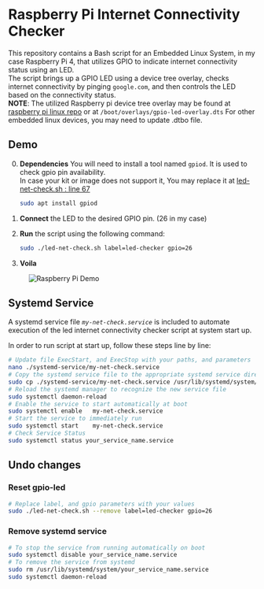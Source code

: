 # Raspberry Pi Internet Connectivity Checker

This repository contains a Bash script for an Embedded Linux System, in my case Raspberry Pi 4, that utilizes GPIO to indicate internet connectivity status using an LED. <br>
The script brings up a GPIO LED using a device tree overlay, checks internet connectivity by pinging `google.com`, and then controls the LED based on the connectivity status.<br>
**NOTE**: The utilized Raspberry pi device tree overlay may be found at [raspberry pi linux repo](https://github.com/raspberrypi/linux/blob/rpi-6.1.y/arch/arm/boot/dts/overlays/gpio-led-overlay.dts) or at `/boot/overlays/gpio-led-overlay.dts`
For other embedded linux devices, you may need to update .dtbo file.

## Demo

0. **Dependencies** You will need to install a tool named `gpiod`. It is used to check gpio pin availability.<br>
In case your kit or image does not support it, You may replace it at [led-net-check.sh : line 67](https://github.com/AladdinT/led-internet-check/blob/master/led-ner-check.sh#L67)

    ```bash
    sudo apt install gpiod
    ```

1. **Connect** the LED to the desired GPIO pin. (26 in my case)
2. **Run** the script using the following command:
    ```bash
    sudo ./led-net-check.sh label=led-checker gpio=26 
    ```
3. **Voila**
<div style="text-align:center; width:45%;">
    <img src="./media/demo.gif" alt="Raspberry Pi Demo">
    <!-- <img src="https://raw.githubusercontent.com/AladdinT/led-internet-check/master/media/demo.gif" alt="Raspberry Pi Demo" style="width:45%; text-align:center;"> -->
</div>

## Systemd Service
A systemd service file _`my-net-check.service`_ is included to automate execution of the led internet connectivity checker script at system start up.

In order to run script at start up, follow these steps line by line:

```bash
# Update file ExecStart, and ExecStop with your paths, and parameters
nano ./systemd-service/my-net-check.service
# Copy the systemd service file to the appropriate systemd service directory
sudo cp ./systemd-service/my-net-check.service /usr/lib/systemd/system/
# Reload the systemd manager to recognize the new service file
sudo systemctl daemon-reload
# Enable the service to start automatically at boot
sudo systemctl enable   my-net-check.service
# Start the service to immediately run
sudo systemctl start    my-net-check.service
# Check Service Status
sudo systemctl status your_service_name.service
```

## Undo changes
### Reset gpio-led

```bash
# Replace label, and gpio parameters with your values
sudo ./led-net-check.sh --remove label=led-checker gpio=26 
```

### Remove systemd service 
```bash
# To stop the service from running automatically on boot
sudo systemctl disable your_service_name.service
# To remove the service from systemd
sudo rm /usr/lib/systemd/system/your_service_name.service
sudo systemctl daemon-reload
```
